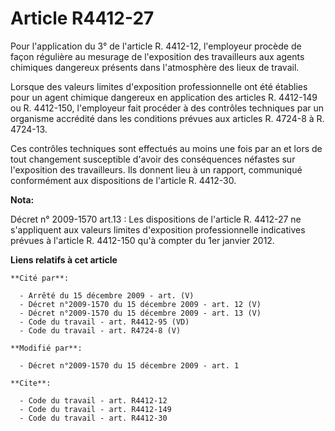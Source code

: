 # Article R4412-27

Pour l'application du 3° de l'article R. 4412-12, l'employeur procède de façon régulière au mesurage de l'exposition des
travailleurs aux agents chimiques dangereux présents dans l'atmosphère des lieux de travail. 

Lorsque des valeurs limites d'exposition professionnelle ont été établies pour un agent chimique dangereux en application des
articles R. 4412-149 ou R. 4412-150, l'employeur fait procéder à des contrôles techniques par un organisme accrédité dans les
conditions prévues aux articles R. 4724-8 à R. 4724-13. 

Ces contrôles techniques sont effectués au moins une fois par an et lors de tout changement susceptible d'avoir des
conséquences néfastes sur l'exposition des travailleurs. Ils donnent lieu à un rapport, communiqué conformément aux
dispositions de l'article R. 4412-30.

**Nota:**

Décret n° 2009-1570 art.13 : Les dispositions de l'article R. 4412-27 ne s'appliquent aux valeurs limites d'exposition
professionnelle indicatives prévues à l'article R. 4412-150 qu'à compter du 1er janvier 2012.

**Liens relatifs à cet article**

	**Cité par**:

	  - Arrêté du 15 décembre 2009 - art. (V)
	  - Décret n°2009-1570 du 15 décembre 2009 - art. 12 (V)
	  - Décret n°2009-1570 du 15 décembre 2009 - art. 13 (V)
	  - Code du travail - art. R4412-95 (VD)
	  - Code du travail - art. R4724-8 (V)

	**Modifié par**:

	  - Décret n°2009-1570 du 15 décembre 2009 - art. 1

	**Cite**:

	  - Code du travail - art. R4412-12
	  - Code du travail - art. R4412-149
	  - Code du travail - art. R4412-30
